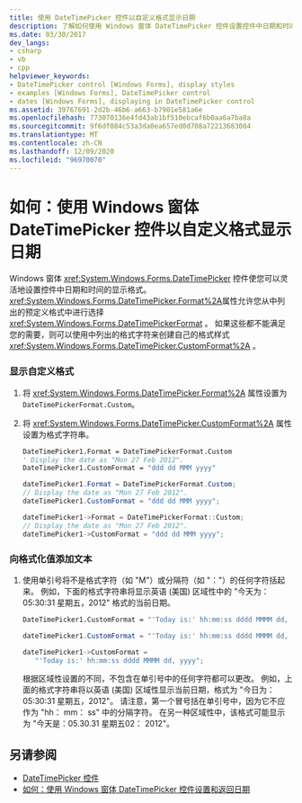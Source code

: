 ```yaml
---
title: 使用 DateTimePicker 控件以自定义格式显示日期
description: 了解如何使用 Windows 窗体 DateTimePicker 控件设置控件中日期和时间的显示格式。
ms.date: 03/30/2017
dev_langs:
- csharp
- vb
- cpp
helpviewer_keywords:
- DateTimePicker control [Windows Forms], display styles
- examples [Windows Forms], DateTimePicker control
- dates [Windows Forms], displaying in DateTimePicker control
ms.assetid: 39767691-2d2b-46b6-a663-b7901e581a6e
ms.openlocfilehash: 773070136e4fd43ab1bf510ebcaf6b0aa6a7ba8a
ms.sourcegitcommit: 9f6df084c53a3da0ea657ed0d708a72213683084
ms.translationtype: MT
ms.contentlocale: zh-CN
ms.lasthandoff: 12/09/2020
ms.locfileid: "96970070"
---
```

# <a name="how-to-display-a-date-in-a-custom-format-with-the-windows-forms-datetimepicker-control"></a>如何：使用 Windows 窗体 DateTimePicker 控件以自定义格式显示日期
Windows 窗体 <xref:System.Windows.Forms.DateTimePicker> 控件使您可以灵活地设置控件中日期和时间的显示格式。 <xref:System.Windows.Forms.DateTimePicker.Format%2A>属性允许您从中列出的预定义格式中进行选择 <xref:System.Windows.Forms.DateTimePickerFormat> 。 如果这些都不能满足您的需要，则可以使用中列出的格式字符来创建自己的格式样式 <xref:System.Windows.Forms.DateTimePicker.CustomFormat%2A> 。  
  
### <a name="to-display-a-custom-format"></a>显示自定义格式  
  
1. 将 <xref:System.Windows.Forms.DateTimePicker.Format%2A> 属性设置为 `DateTimePickerFormat.Custom`。  
  
2. 将 <xref:System.Windows.Forms.DateTimePicker.CustomFormat%2A> 属性设置为格式字符串。  
  
    ```vb  
    DateTimePicker1.Format = DateTimePickerFormat.Custom  
    ' Display the date as "Mon 27 Feb 2012".  
    DateTimePicker1.CustomFormat = "ddd dd MMM yyyy"  
    ```  
  
    ```csharp  
    dateTimePicker1.Format = DateTimePickerFormat.Custom;  
    // Display the date as "Mon 27 Feb 2012".  
    dateTimePicker1.CustomFormat = "ddd dd MMM yyyy";  
    ```  
  
    ```cpp  
    dateTimePicker1->Format = DateTimePickerFormat::Custom;  
    // Display the date as "Mon 27 Feb 2012".  
    dateTimePicker1->CustomFormat = "ddd dd MMM yyyy";  
    ```  
  
### <a name="to-add-text-to-the-formatted-value"></a>向格式化值添加文本  
  
1. 使用单引号将不是格式字符（如 "M"）或分隔符（如 "："）的任何字符括起来。 例如，下面的格式字符串将显示英语 (美国) 区域性中的 "今天为：05:30:31 星期五，2012" 格式的当前日期。  
  
    ```vb  
    DateTimePicker1.CustomFormat = "'Today is:' hh:mm:ss dddd MMMM dd, yyyy"  
    ```  
  
    ```csharp  
    dateTimePicker1.CustomFormat = "'Today is:' hh:mm:ss dddd MMMM dd, yyyy";  
    ```  
  
    ```cpp  
    dateTimePicker1->CustomFormat =  
       "'Today is:' hh:mm:ss dddd MMMM dd, yyyy";  
    ```  
  
     根据区域性设置的不同，不包含在单引号中的任何字符都可以更改。 例如，上面的格式字符串将以英语 (美国) 区域性显示当前日期，格式为 "今日为：05:30:31 星期五，2012"。 请注意，第一个冒号括在单引号中，因为它不应作为 "hh： mm： ss" 中的分隔字符。 在另一种区域性中，该格式可能显示为 "今天是：05.30.31 星期五02： 2012"。  
  
## <a name="see-also"></a>另请参阅

- [DateTimePicker 控件](datetimepicker-control-windows-forms.md)
- [如何：使用 Windows 窗体 DateTimePicker 控件设置和返回日期](how-to-set-and-return-dates-with-the-windows-forms-datetimepicker-control.md)
